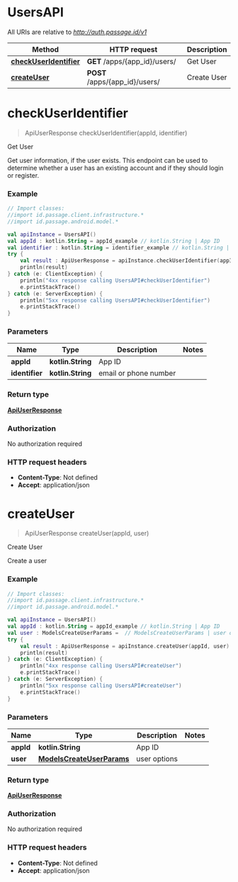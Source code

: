 # UsersAPI

All URIs are relative to *http://auth.passage.id/v1*

Method | HTTP request | Description
------------- | ------------- | -------------
[**checkUserIdentifier**](UsersAPI.md#checkUserIdentifier) | **GET** /apps/{app_id}/users/ | Get User
[**createUser**](UsersAPI.md#createUser) | **POST** /apps/{app_id}/users/ | Create User


<a name="checkUserIdentifier"></a>
# **checkUserIdentifier**
> ApiUserResponse checkUserIdentifier(appId, identifier)

Get User

Get user information, if the user exists. This endpoint can be used to determine whether a user has an existing account and if they should login or register.

### Example
```kotlin
// Import classes:
//import id.passage.client.infrastructure.*
//import id.passage.android.model.*

val apiInstance = UsersAPI()
val appId : kotlin.String = appId_example // kotlin.String | App ID
val identifier : kotlin.String = identifier_example // kotlin.String | email or phone number
try {
    val result : ApiUserResponse = apiInstance.checkUserIdentifier(appId, identifier)
    println(result)
} catch (e: ClientException) {
    println("4xx response calling UsersAPI#checkUserIdentifier")
    e.printStackTrace()
} catch (e: ServerException) {
    println("5xx response calling UsersAPI#checkUserIdentifier")
    e.printStackTrace()
}
```

### Parameters

Name | Type | Description  | Notes
------------- | ------------- | ------------- | -------------
 **appId** | **kotlin.String**| App ID |
 **identifier** | **kotlin.String**| email or phone number |

### Return type

[**ApiUserResponse**](ApiUserResponse.md)

### Authorization

No authorization required

### HTTP request headers

 - **Content-Type**: Not defined
 - **Accept**: application/json

<a name="createUser"></a>
# **createUser**
> ApiUserResponse createUser(appId, user)

Create User

Create a user

### Example
```kotlin
// Import classes:
//import id.passage.client.infrastructure.*
//import id.passage.android.model.*

val apiInstance = UsersAPI()
val appId : kotlin.String = appId_example // kotlin.String | App ID
val user : ModelsCreateUserParams =  // ModelsCreateUserParams | user options
try {
    val result : ApiUserResponse = apiInstance.createUser(appId, user)
    println(result)
} catch (e: ClientException) {
    println("4xx response calling UsersAPI#createUser")
    e.printStackTrace()
} catch (e: ServerException) {
    println("5xx response calling UsersAPI#createUser")
    e.printStackTrace()
}
```

### Parameters

Name | Type | Description  | Notes
------------- | ------------- | ------------- | -------------
 **appId** | **kotlin.String**| App ID |
 **user** | [**ModelsCreateUserParams**](ModelsCreateUserParams.md)| user options |

### Return type

[**ApiUserResponse**](ApiUserResponse.md)

### Authorization

No authorization required

### HTTP request headers

 - **Content-Type**: Not defined
 - **Accept**: application/json

